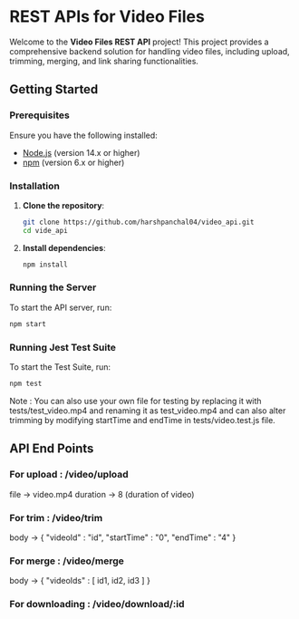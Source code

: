# REST APIs for Video Files

Welcome to the **Video Files REST API** project! This project provides a comprehensive backend solution for handling video files, including upload, trimming, merging, and link sharing functionalities.

## Getting Started

### Prerequisites

Ensure you have the following installed:

- [Node.js](https://nodejs.org/) (version 14.x or higher)
- [npm](https://www.npmjs.com/) (version 6.x or higher)

### Installation

1. **Clone the repository**:

    ```sh
    git clone https://github.com/harshpanchal04/video_api.git
    cd vide_api
    ```

2. **Install dependencies**:

    ```sh
    npm install
    ```

### Running the Server

To start the API server, run:

```sh
npm start
```

### Running Jest Test Suite

To start the Test Suite, run:

```sh
npm test
```

Note : You can also use your own file for testing by replacing it with tests/test_video.mp4 and renaming it as test_video.mp4 and can also alter trimming by modifying startTime and endTime in tests/video.test.js file. 


## API End Points

### For upload : /video/upload
file -> video.mp4
duration -> 8 (duration of video)

### For trim : /video/trim
body -> {
    "videoId" : "id",
    "startTime" : "0",
    "endTime" : "4"
}

### For merge : /video/merge
body -> {
    "videoIds" : [ id1, id2, id3 ]
}

### For downloading : /video/download/:id

